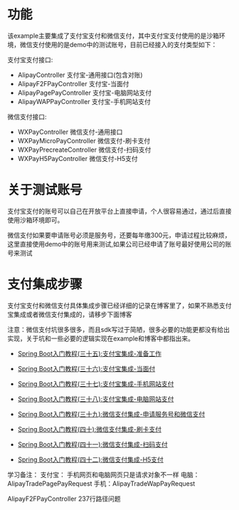 # 功能
该example主要集成了支付宝支付和微信支付，其中支付宝支付使用的是沙箱环境，微信支付使用的是demo中的测试账号，目前已经接入的支付类型如下：


支付宝支付接口:

- AlipayController 支付宝-通用接口(包含对账)
- AlipayF2FPayController 支付宝-当面付
- AlipayPagePayController 支付宝-电脑网站支付 
- AlipayWAPPayController 支付宝-手机网站支付

微信支付接口:

- WXPayController 微信支付-通用接口
- WXPayMicroPayController 微信支付-刷卡支付
- WXPayPrecreateController 微信支付-扫码支付
- WXPayH5PayController 微信支付-H5支付


# 关于测试账号
支付宝支付的账号可以自己在开放平台上直接申请，个人很容易通过，通过后直接使用沙箱环境即可。

微信支付如果要申请账号必须是服务号，还要每年缴300元，申请过程比较麻烦，这里直接使用demo中的账号用来测试,如果公司已经申请了账号最好使用公司的账号来测试


# 支付集成步骤
支付宝支付和微信支付具体集成步骤已经详细的记录在博客里了，如果不熟悉支付宝集成或者微信支付集成的，请移步下面博客

注意：微信支付坑很多很多，而且sdk写过于简陋，很多必要的功能更都没有给出实现，关于坑和一些必要的逻辑实现在example和博客中都指出来。 

- [Spring Boot入门教程(三十五):支付宝集成-准备工作](https://blog.csdn.net/vbirdbest/article/details/80635194)

- [Spring Boot入门教程(三十六):支付宝集成-当面付](https://blog.csdn.net/vbirdbest/article/details/80655716)
- [Spring Boot入门教程(三十七):支付宝集成-手机网站支付](https://blog.csdn.net/vbirdbest/article/details/80684460)
- [Spring Boot入门教程(三十八):支付宝集成-电脑网站支付](https://blog.csdn.net/vbirdbest/article/details/80696690)
- [Spring Boot入门教程(三十九):微信支付集成-申请服务号和微信支付](https://blog.csdn.net/vbirdbest/article/details/80717905)
- [Spring Boot入门教程(四十):微信支付集成-刷卡支付](https://blog.csdn.net/vbirdbest/article/details/80720138)
- [Spring Boot入门教程(四十一):微信支付集成-扫码支付](https://blog.csdn.net/vbirdbest/article/details/80723991)
- [Spring Boot入门教程(四十二):微信支付集成-H5支付](https://blog.csdn.net/vbirdbest/article/details/80726616)



学习备注：
支付宝：
   手机网页和电脑网页只是请求对象不一样  电脑：AlipayTradePagePayRequest   手机：AlipayTradeWapPayRequest
      
   AlipayF2FPayController   237行路径问题

